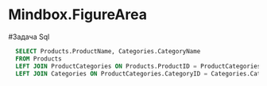 # Mindbox.FigureArea
#Задача Sql

```sql
  SELECT Products.ProductName, Categories.CategoryName
  FROM Products
  LEFT JOIN ProductCategories ON Products.ProductID = ProductCategories.ProductID
  LEFT JOIN Categories ON ProductCategories.CategoryID = Categories.CategoryID
```
